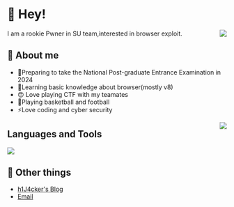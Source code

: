 # 👋 Hey!

<img align="right" src="https://github-readme-stats.vercel.app/api?username=Survive2&show_icons=true&icon_color=0366d6&text_color=24292e&bg_color=ffffff&hide_title=true" />

I am a rookie Pwner in SU team,interested in browser exploit.

## 💬 About me

<!-- * has a black childhood depicted in 300,000 words, may hit the bottom line then go crazy by incident, if this happens, please forgive me, I'm very sorry about that. -->
* 🌱Preparing to take the National Post-graduate Entrance Examination in 2024
* 🔭Learning basic knowledge about browser(mostly v8)
* :heart_eyes: Love playing CTF with my teamates 
* 🥅Playing basketball and football
* ⚡Love coding and cyber security

<img align="right" src="https://github-readme-stats.vercel.app/api/top-langs/?username=Survive2&layout=compact"/>

## Languages and Tools
![](https://camo.githubusercontent.com/f82a703a667f5ac47383b498bc733369523147b3ecabaa4323e0a660b7a2724d/68747470733a2f2f7777772e766563746f726c6f676f2e7a6f6e652f6c6f676f732f6a6176612f6a6176612d617232312e737667)

## 📮 Other things
- [h1J4cker's Blog](https://survive2.github.io)
- [Email](0xh1j4cker@gmail.com)
